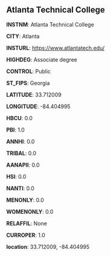 
Atlanta Technical College
---
**INSTNM**: Atlanta Technical College

**CITY**: Atlanta

**INSTURL**: https://www.atlantatech.edu/

**HIGHDEG**: Associate degree

**CONTROL**: Public

**ST_FIPS**: Georgia

**LATITUDE**: 33.712009

**LONGITUDE**: -84.404995

**HBCU**: 0.0

**PBI**: 1.0

**ANNHI**: 0.0

**TRIBAL**: 0.0

**AANAPII**: 0.0

**HSI**: 0.0

**NANTI**: 0.0

**MENONLY**: 0.0

**WOMENONLY**: 0.0

**RELAFFIL**: None

**CURROPER**: 1.0

**location**: 33.712009, -84.404995
